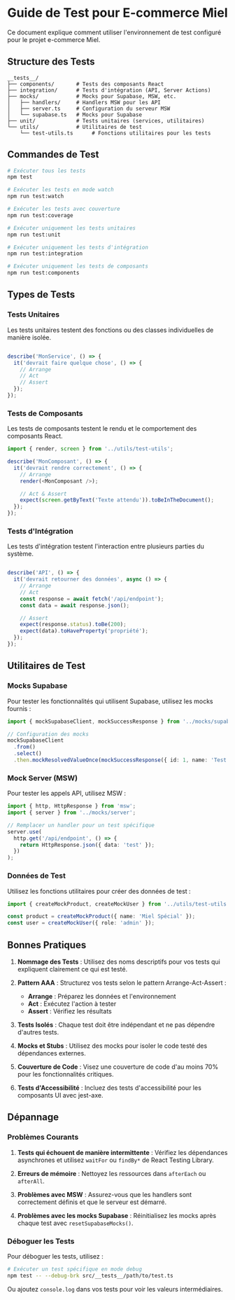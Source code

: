 # Guide de Test pour E-commerce Miel

Ce document explique comment utiliser l'environnement de test configuré pour le
projet e-commerce Miel.

## Structure des Tests

```
__tests__/
├── components/       # Tests des composants React
├── integration/      # Tests d'intégration (API, Server Actions)
├── mocks/            # Mocks pour Supabase, MSW, etc.
│   ├── handlers/     # Handlers MSW pour les API
│   ├── server.ts     # Configuration du serveur MSW
│   └── supabase.ts   # Mocks pour Supabase
├── unit/             # Tests unitaires (services, utilitaires)
└── utils/            # Utilitaires de test
    └── test-utils.ts      # Fonctions utilitaires pour les tests
```

## Commandes de Test

```bash
# Exécuter tous les tests
npm test

# Exécuter les tests en mode watch
npm run test:watch

# Exécuter les tests avec couverture
npm run test:coverage

# Exécuter uniquement les tests unitaires
npm run test:unit

# Exécuter uniquement les tests d'intégration
npm run test:integration

# Exécuter uniquement les tests de composants
npm run test:components
```

## Types de Tests

### Tests Unitaires

Les tests unitaires testent des fonctions ou des classes individuelles de
manière isolée.

```typescript

describe('MonService', () => {
  it('devrait faire quelque chose', () => {
    // Arrange
    // Act
    // Assert
  });
});
```

### Tests de Composants

Les tests de composants testent le rendu et le comportement des composants
React.

```typescript
import { render, screen } from '../utils/test-utils';

describe('MonComposant', () => {
  it('devrait rendre correctement', () => {
    // Arrange
    render(<MonComposant />);

    // Act & Assert
    expect(screen.getByText('Texte attendu')).toBeInTheDocument();
  });
});
```

### Tests d'Intégration

Les tests d'intégration testent l'interaction entre plusieurs parties du
système.

```typescript

describe('API', () => {
  it('devrait retourner des données', async () => {
    // Arrange
    // Act
    const response = await fetch('/api/endpoint');
    const data = await response.json();

    // Assert
    expect(response.status).toBe(200);
    expect(data).toHaveProperty('propriété');
  });
});
```

## Utilitaires de Test

### Mocks Supabase

Pour tester les fonctionnalités qui utilisent Supabase, utilisez les mocks
fournis :

```typescript
import { mockSupabaseClient, mockSuccessResponse } from '../mocks/supabase';

// Configuration des mocks
mockSupabaseClient
  .from()
  .select()
  .then.mockResolvedValueOnce(mockSuccessResponse({ id: 1, name: 'Test' }));
```

### Mock Server (MSW)

Pour tester les appels API, utilisez MSW :

```typescript
import { http, HttpResponse } from 'msw';
import { server } from '../mocks/server';

// Remplacer un handler pour un test spécifique
server.use(
  http.get('/api/endpoint', () => {
    return HttpResponse.json({ data: 'test' });
  })
);
```

### Données de Test

Utilisez les fonctions utilitaires pour créer des données de test :

```typescript
import { createMockProduct, createMockUser } from '../utils/test-utils';

const product = createMockProduct({ name: 'Miel Spécial' });
const user = createMockUser({ role: 'admin' });
```

## Bonnes Pratiques

1. **Nommage des Tests** : Utilisez des noms descriptifs pour vos tests qui
   expliquent clairement ce qui est testé.

2. **Pattern AAA** : Structurez vos tests selon le pattern Arrange-Act-Assert :
   - **Arrange** : Préparez les données et l'environnement
   - **Act** : Exécutez l'action à tester
   - **Assert** : Vérifiez les résultats

3. **Tests Isolés** : Chaque test doit être indépendant et ne pas dépendre
   d'autres tests.

4. **Mocks et Stubs** : Utilisez des mocks pour isoler le code testé des
   dépendances externes.

5. **Couverture de Code** : Visez une couverture de code d'au moins 70% pour les
   fonctionnalités critiques.

6. **Tests d'Accessibilité** : Incluez des tests d'accessibilité pour les
   composants UI avec jest-axe.

## Dépannage

### Problèmes Courants

1. **Tests qui échouent de manière intermittente** : Vérifiez les dépendances
   asynchrones et utilisez `waitFor` ou `findBy*` de React Testing Library.

2. **Erreurs de mémoire** : Nettoyez les ressources dans `afterEach` ou
   `afterAll`.

3. **Problèmes avec MSW** : Assurez-vous que les handlers sont correctement
   définis et que le serveur est démarré.

4. **Problèmes avec les mocks Supabase** : Réinitialisez les mocks après chaque
   test avec `resetSupabaseMocks()`.

### Déboguer les Tests

Pour déboguer les tests, utilisez :

```bash
# Exécuter un test spécifique en mode debug
npm test -- --debug-brk src/__tests__/path/to/test.ts
```

Ou ajoutez `console.log` dans vos tests pour voir les valeurs intermédiaires.
